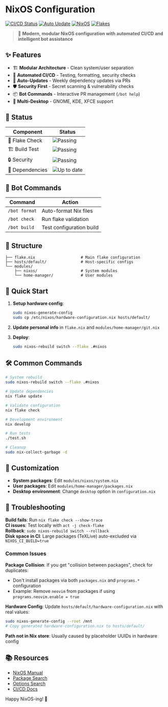 # NixOS Configuration

[![CI/CD Status](https://github.com/j4v3l/Nixos/workflows/🔍%20NixOS%20Configuration%20CI/badge.svg)](https://github.com/j4v3l/Nixos/actions/workflows/ci.yml)
[![Auto Update](https://github.com/j4v3l/Nixos/workflows/🔄%20Auto%20Update%20Dependencies/badge.svg)](https://github.com/j4v3l/Nixos/actions/workflows/update.yml)
[![NixOS](https://img.shields.io/badge/NixOS-24.05-blue.svg?style=flat&logo=NixOS&logoColor=white)](https://nixos.org)
[![Flakes](https://img.shields.io/badge/Nix-Flakes-blue.svg?style=flat&logo=nixos&logoColor=white)](https://nixos.wiki/wiki/Flakes)

> 🌟 **Modern, modular NixOS configuration with automated CI/CD and intelligent bot assistance**

## ✨ Features

- 🏗️ **Modular Architecture** - Clean system/user separation
- 🤖 **Automated CI/CD** - Testing, formatting, security checks
- 🔄 **Auto-Updates** - Weekly dependency updates via PRs
- 🛡️ **Security First** - Secret scanning & vulnerability checks
- 📦 **Bot Commands** - Interactive PR management (`/bot help`)
- 🎯 **Multi-Desktop** - GNOME, KDE, XFCE support

## 🚦 Status

| Component | Status |
|-----------|--------|
| 🧪 Flake Check | ![Passing](https://img.shields.io/badge/status-passing-brightgreen) |
| 🏗️ Build Test | ![Passing](https://img.shields.io/badge/status-passing-brightgreen) |
| 🔒 Security | ![Passing](https://img.shields.io/badge/status-passing-brightgreen) |
| 🔄 Dependencies | ![Up to date](https://img.shields.io/badge/status-up%20to%20date-brightgreen) |

## 🤖 Bot Commands

| Command | Action |
|---------|--------|
| `/bot format` | Auto-format Nix files |
| `/bot check` | Run flake validation |
| `/bot build` | Test configuration build |

## 📁 Structure

```text
├── flake.nix                    # Main flake configuration
├── hosts/default/               # Host-specific configs
└── modules/
    ├── nixos/                   # System modules
    └── home-manager/            # User modules
```

## 🚀 Quick Start

1. **Setup hardware config**:

   ```bash
   sudo nixos-generate-config
   sudo cp /etc/nixos/hardware-configuration.nix hosts/default/
   ```

2. **Update personal info** in `flake.nix` and `modules/home-manager/git.nix`

3. **Deploy**:

   ```bash
   sudo nixos-rebuild switch --flake .#nixos
   ```

## 🛠️ Common Commands

```bash
# System rebuild
sudo nixos-rebuild switch --flake .#nixos

# Update dependencies
nix flake update

# Validate configuration
nix flake check

# Development environment
nix develop

# Run tests
./test.sh

# Cleanup
sudo nix-collect-garbage -d
```

## 🔧 Customization

- **System packages**: Edit `modules/nixos/system.nix`
- **User packages**: Edit `modules/home-manager/packages.nix`
- **Desktop environment**: Change `desktop` option in `configuration.nix`

## 🐛 Troubleshooting

**Build fails**: Run `nix flake check --show-trace`  
**CI issues**: Test locally with `act -j check-flake`  
**Rollback**: `sudo nixos-rebuild switch --rollback`  
**Disk space in CI**: Large packages (TeXLive) auto-excluded via `NIXOS_CI_BUILD=true`

### Common Issues

**Package Collision**: If you get "collision between packages", check for duplicates:

- Don't install packages via both `packages.nix` and `programs.*` configuration
- Example: Remove `neovim` from packages if using `programs.neovim.enable = true`

**Hardware Config**: Update `hosts/default/hardware-configuration.nix` with real values:

```bash
sudo nixos-generate-config --root /mnt
# Copy generated hardware-configuration.nix to hosts/default/
```

**Path not in Nix store**: Usually caused by placeholder UUIDs in hardware config

## 📚 Resources

- [NixOS Manual](https://nixos.org/manual/nixos/stable/)
- [Package Search](https://search.nixos.org/packages)
- [Options Search](https://search.nixos.org/options)
- [CI/CD Docs](docs/CICD.md)

Happy NixOS-ing! 🎉
